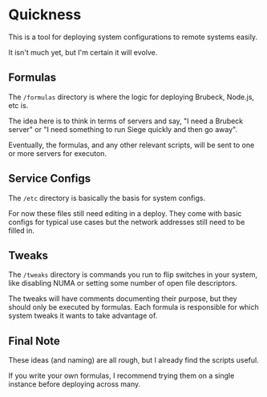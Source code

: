 # Quickness

This is a tool for deploying system configurations to remote systems
easily.

It isn't much yet, but I'm certain it will evolve.

## Formulas

The `/formulas` directory is where the logic for deploying Brubeck, Node.js, etc is. 

The idea here is to think in terms of servers and say, "I need a Brubeck server" or "I need something to run Siege quickly and then go away".

Eventually, the formulas, and any other relevant scripts, will be sent to one or more servers for executon.

## Service Configs

The `/etc` directory is basically the basis for system configs.

For now these files still need editing in a deploy. They come with basic configs for typical use cases but the network addresses still need to be filled in.

## Tweaks

The `/tweaks` directory is commands you run to flip switches in your system, like disabling NUMA or setting some number of open file descriptors.

The tweaks will have comments documenting their purpose, but they should only be executed by formulas. Each formula is responsible for which system tweaks it wants to take advantage of. 

## Final Note

These ideas (and naming) are all rough, but I already find the scripts useful.

If you write your own formulas, I recommend trying them on a single instance before deploying across many.

